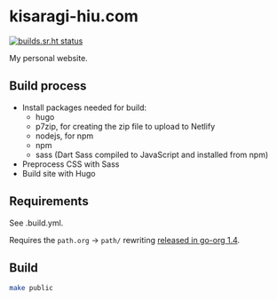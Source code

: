 # kisaragi-hiu.com

[![builds.sr.ht status](https://builds.sr.ht/~kisaragi_hiu/kisaragi-hiu.com/commits/.build.yml.svg)](https://builds.sr.ht/~kisaragi_hiu/kisaragi-hiu.com/commits/.build.yml?)

My personal website.

## Build process

- Install packages needed for build:
  - hugo
  - p7zip, for creating the zip file to upload to Netlify
  - nodejs, for npm
  - npm
  - sass (Dart Sass compiled to JavaScript and installed from npm)
- Preprocess CSS with Sass
- Build site with Hugo

## Requirements

See .build.yml.

Requires the `path.org` → `path/` rewriting [released in go-org 1.4](https://github.com/niklasfasching/go-org/commit/84d56e95624f3ae1099edb9b527d4eb4a5df4e1d).

## Build

```sh
make public
```
